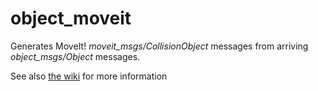 # object_moveit

Generates MoveIt! *moveit_msgs/CollisionObject* messages from arriving *object_msgs/Object* messages.

See also [the wiki](https://github.com/JenniferBuehler/moveit-pkgs/wiki) for more information
